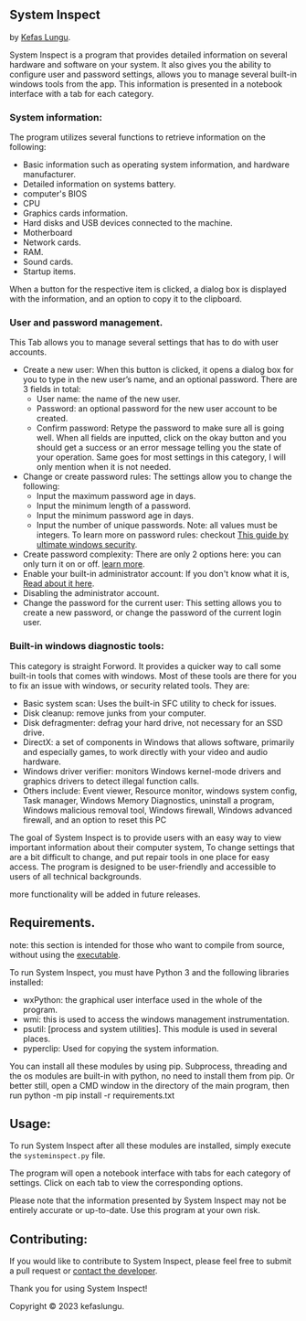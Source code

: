 ## System Inspect
by [Kefas Lungu](https://github.com/kefaslungu).

System Inspect is a program that provides detailed information on several hardware and software on your system. It also gives you the ability to configure user and password settings, allows you to manage several built-in windows tools from the app.
This information is presented in a notebook interface with a tab for each category.

### System information:
The program utilizes several functions to retrieve information on the following:
* Basic information such as operating system information, and hardware manufacturer.
* Detailed information on systems battery.
* computer's BIOS
* CPU
* Graphics cards information.
* Hard disks and USB devices connected to the machine.
* Motherboard
* Network cards.
* RAM.
* Sound cards.
* Startup items.

When a button for the respective item is clicked, a dialog box is displayed with the information, and an option to copy it to the clipboard.

### User and password management.
This Tab allows you to manage several settings that has to do with user accounts.
* Create a new user: When this button is clicked, it opens a dialog box for you to type in the new user’s name, and an optional password. There are 3 fields in total:
  * User name: the name of the new user.
  * Password: an optional password for the new user account to be created.
  * Confirm password: Retype the password to make sure all is going well.
When all fields are inputted, click on the okay button and you should get a success or an error message telling you the state of your operation. Same goes for most settings in this category, I will only mention when it is not needed.
* Change or create password rules: The settings allow you to change the following:
  * Input the maximum password age in days.
  * Input the minimum length of a password.
  * Input the minimum password age in days.
  * Input the number of unique passwords.
Note: all values must be integers. To learn more on password rules: checkout [This guide by ultimate windows security](https://www.ultimatewindowssecurity.com/wiki/page.aspx?spid=PasswordPolicy).
* Create password complexity: There are only 2 options here: you can only turn it on or off. [learn more](https://www.ultimatewindowssecurity.com/wiki/page.aspx?spid=PasswordComplexityRequirements).
* Enable your built-in administrator account: If you don't know what it is, [Read about it here](https://www.techtarget.com/searchwindowsserver/definition/built-in-administrator-account).
* Disabling the administrator account.
* Change the password for the current user: This setting allows you to create a new password, or change the password of the current login user.

### Built-in windows diagnostic tools:
This category is straight Forword. It provides a quicker way to call some built-in tools that comes with windows. Most of these tools are there for you to fix an issue with windows, or security related tools. They are:
  * Basic system scan: Uses the built-in SFC utility to check for issues.
  * Disk cleanup: remove junks from your computer.
  * Disk defragmenter: defrag your hard drive, not necessary for an SSD drive.
  * DirectX: a set of components in Windows that allows software, primarily and especially games, to work directly with your video and audio hardware.
  * Windows driver verifier: monitors Windows kernel-mode drivers and graphics drivers to detect illegal function calls.
  * Others include: Event viewer, Resource monitor, windows system config, Task manager, Windows Memory Diagnostics, uninstall a program, Windows malicious removal tool, Windows firewall, Windows advanced firewall, and an option to reset this PC

The goal of System Inspect is to provide users with an easy way to view important information about their computer system, To change settings that are a bit difficult to change, and put repair tools in one place for easy access. The program is designed to be user-friendly and accessible to users of all technical backgrounds.

more functionality will be added in future releases.
## Requirements.
note: this section is intended for those who want to compile from source, without using the [executable](https://github.com/kefaslungu/systeminspect/releases/download/V0.1.1/systeminspectV0.1.1.exe).

To run System Inspect, you must have Python 3 and the following libraries installed:

* wxPython: the graphical user interface used in the whole of the program.
* wmi: this is used to access the windows management instrumentation.
* psutil: [process and system utilities]. This module is used in several places.
* pyperclip: Used for copying the system information.

You can install all these modules by using pip.
Subprocess, threading and the os modules are built-in with python, no need to install them from pip.
Or better still, open a CMD window in the directory of the main program, then run
python -m pip install -r requirements.txt

## Usage:
To run System Inspect after all these modules are installed, simply execute the `systeminspect.py` file.

The program will open a notebook interface with tabs for each category of settings. Click on each tab to view the corresponding options.

Please note that the information presented by System Inspect may not be entirely accurate or up-to-date. Use this program at your own risk.
## Contributing:
If you would like to contribute to System Inspect, please feel free to submit a pull request or [contact the developer](jameskefaslungu@gmail.com).

Thank you for using System Inspect!

Copyright © 2023 kefaslungu.
